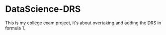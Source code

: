# DataScience-DRS
This is my college exam project, it's about overtaking and adding the DRS in formula 1.
